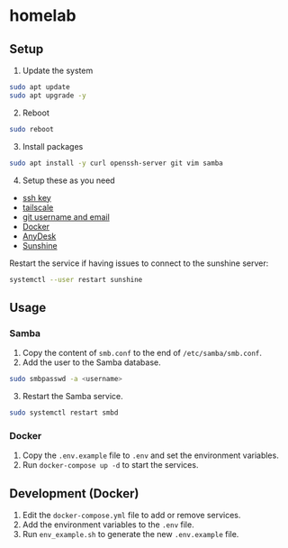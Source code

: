 # homelab

## Setup

1. Update the system

```bash
sudo apt update
sudo apt upgrade -y
```

2. Reboot

```bash
sudo reboot
```

3. Install packages

```bash
sudo apt install -y curl openssh-server git vim samba
```

4. Setup these as you need

- [ssh key](https://askubuntu.com/a/46935)
- [tailscale](https://tailscale.com/download/linux)
- [git username and email](https://stackoverflow.com/a/33024593/11027944)
- [Docker](https://docs.docker.com/engine/install/ubuntu/)
- [AnyDesk](https://anydesk.com/en/downloads/linux)
- [Sunshine](https://docs.lizardbyte.dev/projects/sunshine/en/latest/about/setup.html)

Restart the service if having issues to connect to the sunshine server:

```bash
systemctl --user restart sunshine
```

## Usage

### Samba

1. Copy the content of `smb.conf` to the end of `/etc/samba/smb.conf`.
2. Add the user to the Samba database.

```bash
sudo smbpasswd -a <username>
```

3. Restart the Samba service.

```bash
sudo systemctl restart smbd
```

### Docker

1. Copy the `.env.example` file to `.env` and set the environment variables.
2. Run `docker-compose up -d` to start the services.

## Development (Docker)

1. Edit the `docker-compose.yml` file to add or remove services.
2. Add the environment variables to the `.env` file.
3. Run `env_example.sh` to generate the new `.env.example` file.